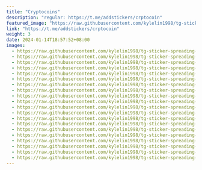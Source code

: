 ```yaml
---
title: "Cryptocoins"
description: "regular: https://t.me/addstickers/crptocoin"
featured_image: "https://raw.githubusercontent.com/kylelin1998/tg-sticker-spreading-worldwide-images/main/img/d77e1f43-8288-43a2-85bf-b45084b05680.jpg"
link: "https://t.me/addstickers/crptocoin"
weight: 3
date: 2024-01-14T18:57:52+08:00
images:
  - https://raw.githubusercontent.com/kylelin1998/tg-sticker-spreading-worldwide-images/main/img/d77e1f43-8288-43a2-85bf-b45084b05680.jpg
  - https://raw.githubusercontent.com/kylelin1998/tg-sticker-spreading-worldwide-images/main/img/f1d10f9a-5336-4477-844b-8a9a264629fe.jpg
  - https://raw.githubusercontent.com/kylelin1998/tg-sticker-spreading-worldwide-images/main/img/83af0dab-8ff8-43f8-bc0f-8831c89bb637.jpg
  - https://raw.githubusercontent.com/kylelin1998/tg-sticker-spreading-worldwide-images/main/img/6ed758e2-8349-4781-be2a-8a7368f580e4.jpg
  - https://raw.githubusercontent.com/kylelin1998/tg-sticker-spreading-worldwide-images/main/img/1507a7e7-428a-45c5-be14-7084483f60fa.jpg
  - https://raw.githubusercontent.com/kylelin1998/tg-sticker-spreading-worldwide-images/main/img/94c2d1b5-d246-4c36-9d10-60f13150ffb3.jpg
  - https://raw.githubusercontent.com/kylelin1998/tg-sticker-spreading-worldwide-images/main/img/d2b150eb-5c4c-4c74-9798-9d045a497265.jpg
  - https://raw.githubusercontent.com/kylelin1998/tg-sticker-spreading-worldwide-images/main/img/1acbdac5-30a6-4f49-95b2-94b7b3d954a5.jpg
  - https://raw.githubusercontent.com/kylelin1998/tg-sticker-spreading-worldwide-images/main/img/5adc1d1d-e418-42fd-9a40-05f20bd2972e.jpg
  - https://raw.githubusercontent.com/kylelin1998/tg-sticker-spreading-worldwide-images/main/img/5e5733c1-0e25-4c63-bfd2-54c74575b6d7.jpg
  - https://raw.githubusercontent.com/kylelin1998/tg-sticker-spreading-worldwide-images/main/img/a872826c-1c3f-493f-bf30-57014c96cecb.jpg
  - https://raw.githubusercontent.com/kylelin1998/tg-sticker-spreading-worldwide-images/main/img/38edd687-aa6a-4877-977d-4a47bdcde1a7.jpg
  - https://raw.githubusercontent.com/kylelin1998/tg-sticker-spreading-worldwide-images/main/img/263dd6ff-0396-45ea-beba-b3e40343617f.jpg
  - https://raw.githubusercontent.com/kylelin1998/tg-sticker-spreading-worldwide-images/main/img/5ef115a9-cf03-45a0-8107-97f606e1568d.jpg
  - https://raw.githubusercontent.com/kylelin1998/tg-sticker-spreading-worldwide-images/main/img/521cdad9-ab08-4bdb-afcc-0476fe002fd6.jpg
  - https://raw.githubusercontent.com/kylelin1998/tg-sticker-spreading-worldwide-images/main/img/1b9aa15e-d96a-4dcc-9114-39d1689c2ccc.jpg
  - https://raw.githubusercontent.com/kylelin1998/tg-sticker-spreading-worldwide-images/main/img/2a5d9691-51e8-42b6-8a77-dcf040c19fc8.jpg
  - https://raw.githubusercontent.com/kylelin1998/tg-sticker-spreading-worldwide-images/main/img/2613bbae-0f02-4cd6-8245-75b9cc072b5d.jpg
  - https://raw.githubusercontent.com/kylelin1998/tg-sticker-spreading-worldwide-images/main/img/cacee58a-8097-4fdb-a61f-7580aaf01f05.jpg
  - https://raw.githubusercontent.com/kylelin1998/tg-sticker-spreading-worldwide-images/main/img/a2416bcd-9f4a-4a0c-b24f-cb0561c6dd4f.jpg
---
```

